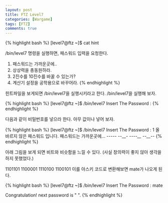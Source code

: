 ```yaml
---
layout: post
title: FTZ Level7
categories: [Wargame]
tags: [FTZ]
comments: true
---
```


{% highlight bash %}
[level7@ftz ~]$ cat hint 

/bin/level7 명령을 실행하면, 패스워드 입력을 요청한다.
 
1. 패스워드는 가까운곳에..
2. 상상력을 총동원하라.
3. 2진수를 10진수를 바꿀 수 있는가?
4. 계산기 설정을 공학용으로 바꾸어라.
{% endhighlight %}

힌트파일을 보게되면 /bin/level7을 실행시키라고 한다. /bin/level7을 실행해 보자.

{% highlight bash %}
[level7@ftz ~]$ /bin/level7
Insert The Password : 
{% endhighlight %}

다음과 같이 비밀번호를 넣으라 한다. 아무 값이나 넣어 보자.

{% highlight bash %}
[level7@ftz ~]$ /bin/level7
Insert The Password : 1
올바르지 않은 패스워드 입니다.
    패스워드는 가까운곳에...
--_--_- --____- ---_-__ --__-_-
{% endhighlight %}


아래 그림을 보게 되면 비트와 비슷함을 느낄 수 있다. (사실 창의력이 좋지 않아 생각을 하지 못했었다.)

1101101 1100001 1110100 1100101 이를 아스키 코드로 변환해보면 mate가 나오게 된다.

{% highlight bash %}
[level7@ftz ~]$ /bin/level7
Insert The Password : mate
 
Congratulation! next password is "               ".
{% endhighlight %}
